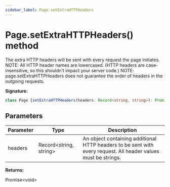 ```yaml
---
sidebar_label: Page.setExtraHTTPHeaders
---
```

# Page.setExtraHTTPHeaders() method

The extra HTTP headers will be sent with every request the page initiates. NOTE: All HTTP header names are lowercased. (HTTP headers are case-insensitive, so this shouldn’t impact your server code.) NOTE: page.setExtraHTTPHeaders does not guarantee the order of headers in the outgoing requests.

**Signature:**

```typescript
class Page {setExtraHTTPHeaders(headers: Record<string, string>): Promise<void>;}
```

## Parameters

|  Parameter | Type | Description |
|  --- | --- | --- |
|  headers | Record&lt;string, string&gt; | An object containing additional HTTP headers to be sent with every request. All header values must be strings. |

**Returns:**

Promise&lt;void&gt;


